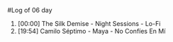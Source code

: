 #Log of 06 day

1. [00:00] The Silk Demise - Night Sessions - Lo-Fi
1. [19:54] Camilo Séptimo - Maya - No Confíes En Mí
